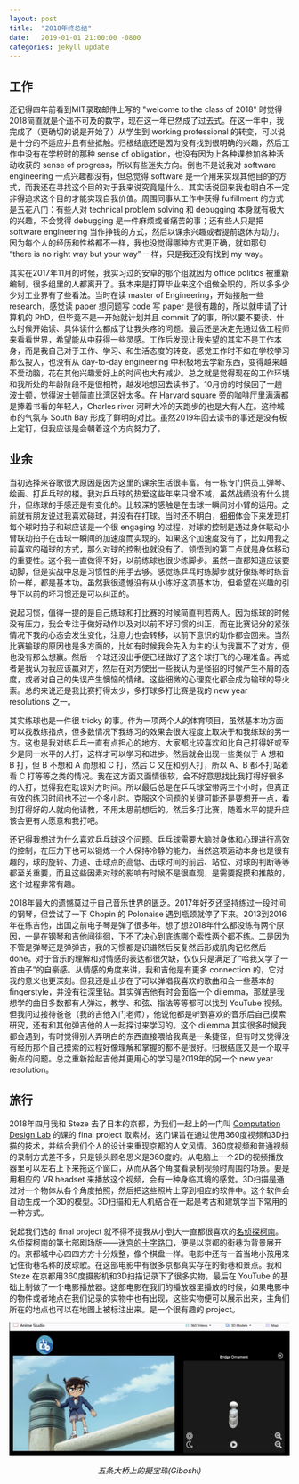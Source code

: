 ```yaml
---
layout: post
title:  "2018年终总结"
date:   2019-01-01 21:00:00 -0800
categories: jekyll update
---
```

## 工作

还记得四年前看到MIT录取邮件上写的 "welcome to the class of 2018" 时觉得2018简直就是个遥不可及的数字，现在这一年已然成了过去式。在这一年中，我完成了（更确切的说是开始了）从学生到 working professional 的转变，可以说是十分的不适应并且有些抵触。归根结底还是因为没有找到很明确的兴趣，然后工作中没有在学校时的那种 sense of obligation，也没有因为上各种课参加各种活动收获的 sense of progress，所以有些迷失方向。倒也不是说我对 software engineering 一点兴趣都没有，但总觉得 software 是一个用来实现其他目的的方式，而我还在寻找这个目的对于我来说究竟是什么。其实话说回来我也明白不一定非得追求这个目的才能实现自我价值。周围同事从工作中获得 fulfillment 的方式是五花八门：有些人对 technical problem solving 和 debugging 本身就有极大的兴趣，不会觉得 debugging 是一件麻烦或者痛苦的事；还有些人只是把 software engineering 当作挣钱的方式，然后以课余兴趣或者提前退休为动力。因为每个人的经历和性格都不一样，我也没觉得哪种方式更正确，就如那句 “there is no right way but your way” 一样，只是我还没有找到 my way。

其实在2017年11月的时候，我实习过的安卓的那个组就因为 office politics 被重新编制，很多组里的人都离开了。我本来是打算毕业来这个组做全职的，所以多多少少对工业界有了些看法。当时在读 master of Engineering，开始接触一些 research，感觉读 paper 想问题写 code 写 paper 是很有趣的，所以就申请了计算机的 PhD，但毕竟不是一开始就计划并且 commit 了的事，所以要不要读、什么时候开始读、具体读什么都成了让我头疼的问题。最后还是决定先通过做工程师来看看世界，希望能从中获得一些灵感。工作后发现让我失望的其实不是工作本身，而是我自己对于工作、学习、和生活态度的转变。感觉工作时不如在学校学习那么投入，也没有从 day-to-day engineering 中积极地去学新东西，变得越来越不爱动脑，花在其他兴趣爱好上的时间也大有减少。总之就是觉得现在的工作环境和我所处的年龄阶段不是很相符，越发地想回去读书了。10月份的时候回了一趟波士顿，觉得波士顿简直比湾区好太多。在 Harvard square 旁的咖啡厅里满满都是捧着书看的年轻人，Charles river 河畔大冷的天跑步的也是大有人在。这种城市的气氛与 South Bay 形成了鲜明的对比。虽然2019年回去读书的事还是没有板上定钉，但我应该是会朝着这个方向努力了。

## 业余
当初选择来谷歌很大原因是因为这里的课余生活很丰富。有一栋专门供员工弹琴、绘画、打乒乓球的楼。我对乒乓球的热爱这些年来只增不减，虽然战绩没有什么提升，但练球的手感还是有变化的。比较深的感触是在击球一瞬间对小臂的运用。之前就有朋友说过我喜欢碰球，并没有在打球。当时还不明白，细细体会下来发现打每个球时拍子和球应该是一个很 engaging 的过程，对球的控制是通过身体联动小臂联动拍子在击球一瞬间的加速度而实现的。如果这个加速度没有了，比如用我之前喜欢的碰球的方式，那么对球的控制也就没有了。领悟到的第二点就是身体移动的重要性。这个我一直做得不好，以前练球也很少练脚步。虽然一直都知道应该要动脚，但是实战中总是习惯性的用手去够。感觉练乒乓时练脚步就好像练琴时练音阶一样，都是基本功。虽然我很遗憾没有从小练好这项基本功，但希望在兴趣的引导下以前的坏习惯还是可以纠正的。

说起习惯，值得一提的是自己练球和打比赛的时候简直判若两人。因为练球的时候没有压力，我会专注于做好动作以及对以前不好习惯的纠正，而在比赛记分的紧张情况下我的心态会发生变化，注意力也会转移，以前下意识的动作都会回来。当然比赛输球的原因也是多方面的，比如有时候我会先入为主的认为我赢不了对方，便也没有那么想赢。然后一个球还没出手便已经做好了这个球打飞的心理准备。再或者是我认为我应该赢对方，然后在对方使出一些我认为是怪招的时候产生不屑的态度，或者对自己的失误产生懊恼的情绪。这些细微的心理变化都会成为输球的导火索。总的来说还是我比赛打得太少，多打球多打比赛是我的 new year resolutions 之一。

其实练球也是一件很 tricky 的事。作为一项两个人的体育项目，虽然基本功方面可以找教练指点，但多数情况下我练习的效果会很大程度上取决于和我练球的另一方。这也是我对练乒乓一直有点担心的地方。大家都比较喜欢和比自己打得好或至少是同一水平的人打，这样才可以学习和进步。然后就会出现一些类似于 A 想和 B 打，但 B 不想和 A 而想和 C 打，然后 C 又在和别人打，所以 A、B 都不打站着看 C 打等等之类的情况。我在这方面又面情很软，会不好意思找比我打得好很多的人打，觉得我在耽误对方时间。所以最后总是在乒乓球室带两三个小时，但真正有效的练习时间也不过一个多小时。克服这个问题的关键可能还是要想开一点，看到打得好的人就向他请教，不用太思前想后的。然后多打比赛，随着水平的提升应该会更有人愿意和我打吧。

还记得我想过为什么喜欢乒乓球这个问题。乒乓球需要大脑对身体和心理进行高效的控制，在压力下也可以锻炼一个人保持冷静的能力。当然这项运动本身也是很有趣的，球的旋转、力道、击球点的高低、击球时间的前后、站位、对球的判断等等都至关重要，而且这些因素对球的影响有时候不是很直观，是需要捉摸和推敲的，这个过程非常有趣。

2018年最大的遗憾莫过于自己音乐世界的匮乏。2017年好歹还坚持练过一段时间的钢琴，但尝试了一下 Chopin 的 Polonaise 遇到瓶颈就停了下来。2013到2016年在练吉他，出国之前电子琴是弹了很多年。想了想2018年什么都没练有两个原因，一是在钢琴和吉他间徘徊，下不了决心到底练哪个索性两个都不练。二是因为不管是弹琴还是弹弹吉，我的习惯都是识谱然后反复然后形成肌肉记忆然后 done。对于音乐的理解和对情感的表达都很欠缺，仅仅只是满足了“哈我又学了一首曲子”的自豪感。从情感的角度来讲，我和吉他是有更多 connection 的，它对我的意义也更深刻。但我还是止步在了可以弹唱我喜欢的歌曲和会一些基本的 fingerstyle，并没有往深里钻。其实弹吉他有时会面临一个 dilemma，那就是我想学的曲目多数都有人弹过，教学、和弦、指法等等都可以找到 YouTube 视频。但我问过接待爸爸（我的吉他入门老师），他说他都是听到喜欢的音乐后自己摸索研究，还有和其他弹吉他的人一起探讨来学习的。这个 dilemma 其实很多时候我都会遇到，有时觉得别人弄明白的东西直接喂给我真是一条捷径，但有时又觉得没有经历那个自己摸索的过程好像理解和掌握的都不是很好。归根结底又是一个取平衡点的问题。总之重新拾起吉他并更用心的学习是2019年的另一个 new year resolution。

## 旅行
2018年四月我和 Steze 去了日本的京都，为我们一起上的一门叫 [Computation Design Lab](https://architecture.mit.edu/subject/spring-2018-4550) 的课的 final project 取素材。这门课旨在通过使用360度视频和3D扫描的技术，并结合我们个人的设计来重现京都的人文风情。360度视频和普通视频的录制方式差不多，只是镜头顾名思义是360度的。从电脑上一个2D的视频播放器里可以左右上下来拖这个窗口，从而从各个角度看录制视频时周围的场景。要是用相应的 VR headset 来播放这个视频，会有一种身临其境的感觉。3D扫描是通过对一个物体从各个角度拍照，然后把这些照片上穿到相应的软件中。这个软件会自动生成一个3D的模型。3D扫描和无人机结合在一起是考古和建筑学当下常用的一种方式。

说起我们选的 final project 就不得不提我从小到大一直都很喜欢的[名侦探柯南](https://baike.baidu.com/item/%E5%90%8D%E4%BE%A6%E6%8E%A2%E6%9F%AF%E5%8D%97/3469662)。名侦探柯南的第七部剧场版——[迷宫的十字路口](https://www.baidu.com/link?url=SJEVuE0S--UaNKxGRvlwjph_KYKueB5oGKqhTQzuNB-j63cYJ_uzdOSy1WnbM3LFqHjzRrAiixpv0DAVtsILKqLyq4Up70423fKUWKL6JdC93M1Z3V_9X1DuHVYnA21zOkN_KGwkiBqLEcNBFTugJiVOVSbYQE4fvEYL_FMjc6HUjjtD_osE6iiUGiV8pvsoIEjlRFIwpZqInrCkPCiCdG2tBej7_ZBT5Qs9vTxiokq&wd=&eqid=b3c9d8a5000046f2000000065c2c1bb9)，便是以京都的街巷为背景展开的。京都城中心四四方方十分规整，像个棋盘一样。电影中还有一首当地小孩用来记住街巷名称的皮球歌。在这部电影中有很多京都真实存在的街巷和景点。我和 Steze 在京都用360度摄影机和3D扫描记录下了很多实物，最后在 YouTube 的基础上制做了一个电影播放器。这部电影在我们的播放器里播放的时候，如果电影中的物件或者地点在我们记录的实物中也有出现，这些实物便可以展示出来，主角们所在的地点也可以在地图上被标注出来。是一个很有趣的 project。

![](/assets/images/20190101/20190101_1.png)*<center>五条大桥上的擬宝珠(Giboshi)</center>*


